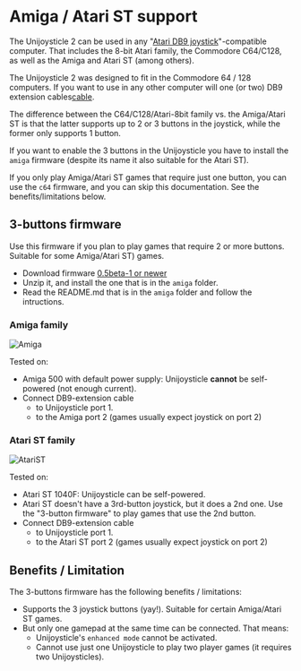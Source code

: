 # Amiga / Atari ST support

The Unijoysticle 2 can be used in any "[Atari DB9 joystick][db9]"-compatible computer.
That includes the 8-bit Atari family, the Commodore C64/C128, as well as the
Amiga and Atari ST (among others).

The Unijoysticle 2 was designed to fit in the Commodore 64 / 128 computers. If you
want to use in any other computer will one (or two) DB9 extension cables[cable].

The difference between the C64/C128/Atari-8bit family vs. the Amiga/Atari ST
is that the latter supports up to 2 or 3 buttons in the joystick, while the former only
supports 1 button.

If you want to enable the 3 buttons in the Unijoysticle you have to install the
`amiga` firmware (despite its name it also suitable for the Atari ST).

If you only play Amiga/Atari ST games that require just one button, you can use the
`c64` firmware, and you can skip this documentation.
See the benefits/limitations below.

[db9]: http://wiki.icomp.de/wiki/DB9-Joystick
[cable]: https://www.aliexpress.com/item/33012270252.html?spm=a2g0s.9042311.0.0.74394c4diOD0iB

## 3-buttons firmware

Use this firmware if you plan to play games that require 2 or more buttons. Suitable for some
Amiga/Atari ST) games.

* Download firmware [0.5beta-1 or newer][firmware]
* Unzip it, and install the one that is in the `amiga` folder.
* Read the README.md that is in the `amiga` folder and follow the intructions.

[firmware]: https://github.com/ricardoquesada/unijoysticle2/releases

### Amiga family

![Amiga](https://lh3.googleusercontent.com/lsG9gSNVQxaz8YUH3pqvO3SJ5bC_KX_t5G5ELI2jOsepYODRma7IoazxTutNzX-ChzpyysxyXTaWImN30KlCfQY0BiwCb6ogWADzXNHZKD5IcnvG-i_wIANtQdj0_y9CNRPmcVPay28=-no)

Tested on:

* Amiga 500 with default power supply: Unijoysticle **cannot** be self-powered (not enough current).
* Connect DB9-extension cable
  * to Unijoysticle port 1.
  * to the Amiga port 2 (games usually expect joystick on port 2)

### Atari ST family

![AtariST](https://lh3.googleusercontent.com/HxxVCTN8gu6_5pXb_-dOB03FHvW7EcrazyEUyamJZzMliLzYk8RO82HYK8qtF9C5LQ1qz72myjmpceX8-OAvg2W_CrR0xp8GzzVGmsROG6su5RE19rlv2wdwLUGc2Y_dkCSxHFDfVPQ=-no)

Tested on:

* Atari ST 1040F: Unijoysticle can be self-powered.
* Atari ST doesn't have a 3rd-button joystick, but it does a 2nd one.
  Use the "3-button firmware" to play games that use the 2nd button.
* Connect DB9-extension cable
  * to Unijoysticle port 1.
  * to the Atari ST port 2 (games usually expect joystick on port 2)

## Benefits / Limitation

The 3-buttons firmware has the following benefits / limitations:

* Supports the 3 joystick buttons (yay!). Suitable for certain Amiga/Atari ST games.
* But only one gamepad at the same time can be connected. That means:
  * Unijoysticle's `enhanced mode` cannot be activated.
  * Cannot use just one Unijoysticle to play two player games (it requires two Unijoysticles).